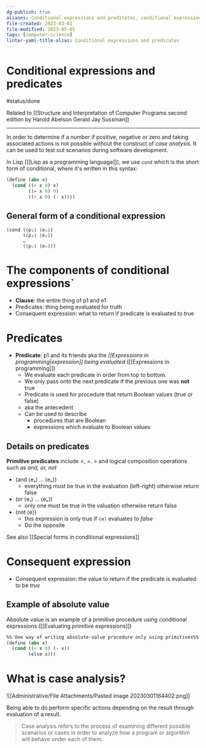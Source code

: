 ```yaml
---
dg-publish: true
aliases: Conditional expressions and predicates, conditional expression, case analysis, predicate, if special form, special form
file-created: 2023-03-01
file-modified: 2023-05-05
tags: [computer-science]
linter-yaml-title-alias: Conditional expressions and predicates
---
```


# Conditional expressions and predicates

#status/done

Related to [[Structure and Interpretation of Computer Programs second edition by Harold Abelson Gerald Jay Sussman]]

---

In order to determine  if a number if positive, negative or zero and taking associated actions is not possible without the construct of *case analysis*. It can be used to test out scenarios during software development.

In Lisp ([[Lisp as a programming language]]), we use `cond` which is the short form of conditional, where it's written in this syntax:

```lisp
(define (abs x)
  (cond ((> x 0) x)
        ((= x 0) 0)
        ((< x 0) (- x))))
```

## General form of a conditional expression

```
(cond (⟨p₁⟩ ⟨e₁⟩)
      (⟨p₂⟩ ⟨e₂⟩)
      …
      (⟨pₙ⟩ ⟨eₙ⟩))
```

# The components of conditional expressions`

- **Clause**: the entire thing of p1 and e1
- Predicates: thing being evaluated for truth
- Consequent expression: what to return if predicate is evaluated to true

# Predicates

- **Predicate**: p1 and its friends aka the *[[Expressions in programming|expression]] being evaluated* ([[Expressions in programming]])
	- We evaluate each predicate in order from top to bottom.
	- We only pass onto the next predicate if the previous one was **not** true
	- Predicate is used for procedure that return Boolean values (true or false)
	- aka the antecedent
	- Can be used to describe
		- procedures that are Boolean
		- expressions which evaluate to Boolean values

## Details on predicates

**Primitive predicates** include <, =. > and logical composition operations such as *and, or, not*

- (and ⟨e₁⟩ … ⟨eₙ⟩)
	- everything must be true in the evaluation (left-right) otherwise return false
- (or ⟨e₁⟩ … ⟨eₙ⟩)
	- only one must be true in the valuation otherwise return false
- (not ⟨e⟩)
	- this expression is only true if `(e)` evaluates to *false*
	- Do the opposite

See also [[Special forms  in conditional expressions]]

# Consequent expression

- Consequent expression: the value to return if the predicate is evaluated to be *true*

## Example of absolute value

Absolute value is an example of a primitive procedure using conditional expressions ([[Evaluating primitive expressions]])

```lisp
%% One way of writing absolute-value procedure only using primitives%%
(define (abs x)
  (cond ((< x 0) (- x))
        (else x)))
```

# What is case analysis?

![[Administrative/File Attachments/Pasted image 20230301164402.png]]

Being able to do perform specific actions depending on the result through evaluation of a result.

> Case analysis refers to the process of examining different possible scenarios or cases in order to analyze how a program or algorithm will behave under each of them.
